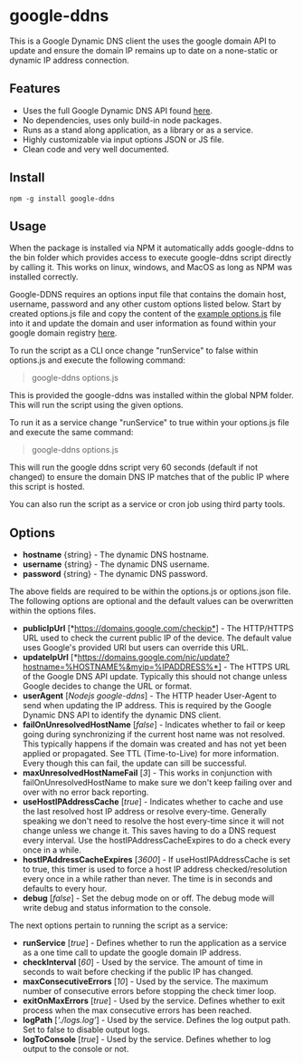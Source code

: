 # google-ddns

This is a Google Dynamic DNS client the uses the google domain API to update and ensure the domain IP remains up to date on a none-static or dynamic IP address connection.

## Features

* Uses the full Google Dynamic DNS API found [here](https://support.google.com/domains/answer/6147083?hl=en).
* No dependencies, uses only build-in node packages.
* Runs as a stand along application, as a library or as a service.
* Highly customizable via input options JSON or JS file.
* Clean code and very well documented.

## Install

`npm -g install google-ddns`

## Usage

When the package is installed via NPM it automatically adds google-ddns to the bin folder which provides access to execute google-ddns script directly by calling it. This works on linux, windows, and MacOS as long as NPM was installed correctly.

Google-DDNS requires an options input file that contains the domain host, username, password and any other custom options listed below. Start by created options.js file and copy the content of the [example options.js](https://github.com/DEDAjs/google-ddns/blob/master/options.js) file into it and update the domain and user information as found within your google domain registry [here](https://domains.google.com/registrar).

To run the script as a CLI once change "runService" to false within options.js and execute the following command:

>  google-ddns options.js

This is provided the google-ddns was installed within the global NPM folder. This will run the script using the given options.

To run it as a service change "runService" to true within your options.js file and execute the same command:

> google-ddns options.js

This will run the google ddns script very 60 seconds (default if not changed) to ensure the domain DNS IP matches that of the public IP where this script is hosted.

You can also run the script as a service or cron job using third party tools.


## Options

 - **hostname** {string} - The dynamic DNS hostname.
 - **username** {string} - The dynamic DNS username.
 - **password** {string} - The dynamic DNS password.

The above fields are required to be within the options.js or options.json file. The following options are optional and the default values can be overwritten within the options files.

 * **publicIpUrl** [*https://domains.google.com/checkip*] - The HTTP/HTTPS URL used to check the current public IP of the device. The default value uses Google's provided URl but users can override this URL.
 * **updateIpUrl** [*https://domains.google.com/nic/update?hostname=%HOSTNAME%&myip=%IPADDRESS%*] - The HTTPS URL of the Google DNS API update. Typically this should not change unless Google decides to change the URL or format.
 * **userAgent** [*Nodejs google-ddns*] - The HTTP header User-Agent to send when updating the IP address. This is required by the Google Dynamic DNS API to identify the dynamic DNS client.
 * **failOnUnresolvedHostName** [*false*] - Indicates whether to fail or keep going during synchronizing if the current host name was not resolved. This typically happens if the domain was created and has not yet been applied or propagated. See TTL (Time-to-Live) for more information. Every though this can fail, the update can sill be successful.
 * **maxUnresolvedHostNameFail** [*3*] - This works in conjunction with failOnUnresolvedHostName to make sure we don't keep failing over and over with no error back reporting.
 * **useHostIPAddressCache** [*true*] - Indicates whether to cache and use the last resolved host IP address or resolve every-time. Generally speaking we don't need to resolve the host every-time since it will not change unless we change it. This saves having to do a DNS request every interval. Use the hostIPAddressCacheExpires to do a check every once in a while.
 * **hostIPAddressCacheExpires** [*3600*] - If useHostIPAddressCache is set to true, this timer is used to force a host IP address checked/resolution every once in a while rather than never. The time is in seconds and defaults to every hour.
 * **debug** [*false*] - Set the debug mode on or off. The debug mode will write debug and status information to the console.

The next options pertain to running the script as a service:

 * **runService** [*true*] - Defines whether to run the application as a service as a one time call to update the google domain IP address.
 * **checkInterval** [*60*] - Used by the service. The amount of time in seconds to wait before checking if the public IP has changed.
 * **maxConsecutiveErrors** [*10*] - Used by the service. The maximum number of consecutive errors before stopping the check timer loop.
 * **exitOnMaxErrors** [*true*] - Used by the service. Defines whether to exit process when the max consecutive errors has been reached.
 * **logPath** [*'./logs.log'*] - Used by the service. Defines the log output path. Set to false to disable output logs.
 * **logToConsole** [*true*] - Used by the service. Defines whether to log output to the console or not.
